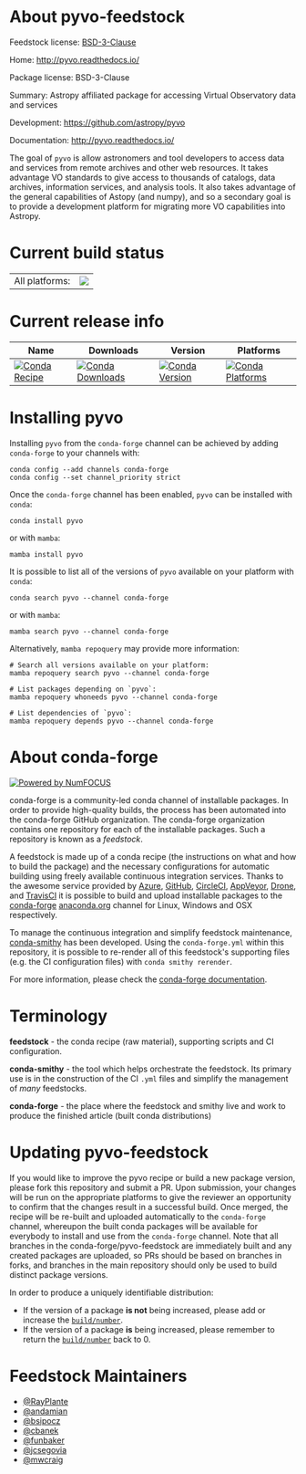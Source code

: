 About pyvo-feedstock
====================

Feedstock license: [BSD-3-Clause](https://github.com/conda-forge/pyvo-feedstock/blob/main/LICENSE.txt)

Home: http://pyvo.readthedocs.io/

Package license: BSD-3-Clause

Summary: Astropy affiliated package for accessing Virtual Observatory data and services

Development: https://github.com/astropy/pyvo

Documentation: http://pyvo.readthedocs.io/

The goal of `pyvo` is allow astronomers and tool developers to access data
and services from remote archives and other web resources.  It takes
advantage VO standards to give access to thousands of catalogs, data
archives, information services, and analysis tools.  It also takes
advantage of the general capabilities of Astopy (and numpy), and so a
secondary goal is to provide a development platform for migrating more VO
capabilities into Astropy.


Current build status
====================


<table><tr><td>All platforms:</td>
    <td>
      <a href="https://dev.azure.com/conda-forge/feedstock-builds/_build/latest?definitionId=4875&branchName=main">
        <img src="https://dev.azure.com/conda-forge/feedstock-builds/_apis/build/status/pyvo-feedstock?branchName=main">
      </a>
    </td>
  </tr>
</table>

Current release info
====================

| Name | Downloads | Version | Platforms |
| --- | --- | --- | --- |
| [![Conda Recipe](https://img.shields.io/badge/recipe-pyvo-green.svg)](https://anaconda.org/conda-forge/pyvo) | [![Conda Downloads](https://img.shields.io/conda/dn/conda-forge/pyvo.svg)](https://anaconda.org/conda-forge/pyvo) | [![Conda Version](https://img.shields.io/conda/vn/conda-forge/pyvo.svg)](https://anaconda.org/conda-forge/pyvo) | [![Conda Platforms](https://img.shields.io/conda/pn/conda-forge/pyvo.svg)](https://anaconda.org/conda-forge/pyvo) |

Installing pyvo
===============

Installing `pyvo` from the `conda-forge` channel can be achieved by adding `conda-forge` to your channels with:

```
conda config --add channels conda-forge
conda config --set channel_priority strict
```

Once the `conda-forge` channel has been enabled, `pyvo` can be installed with `conda`:

```
conda install pyvo
```

or with `mamba`:

```
mamba install pyvo
```

It is possible to list all of the versions of `pyvo` available on your platform with `conda`:

```
conda search pyvo --channel conda-forge
```

or with `mamba`:

```
mamba search pyvo --channel conda-forge
```

Alternatively, `mamba repoquery` may provide more information:

```
# Search all versions available on your platform:
mamba repoquery search pyvo --channel conda-forge

# List packages depending on `pyvo`:
mamba repoquery whoneeds pyvo --channel conda-forge

# List dependencies of `pyvo`:
mamba repoquery depends pyvo --channel conda-forge
```


About conda-forge
=================

[![Powered by
NumFOCUS](https://img.shields.io/badge/powered%20by-NumFOCUS-orange.svg?style=flat&colorA=E1523D&colorB=007D8A)](https://numfocus.org)

conda-forge is a community-led conda channel of installable packages.
In order to provide high-quality builds, the process has been automated into the
conda-forge GitHub organization. The conda-forge organization contains one repository
for each of the installable packages. Such a repository is known as a *feedstock*.

A feedstock is made up of a conda recipe (the instructions on what and how to build
the package) and the necessary configurations for automatic building using freely
available continuous integration services. Thanks to the awesome service provided by
[Azure](https://azure.microsoft.com/en-us/services/devops/), [GitHub](https://github.com/),
[CircleCI](https://circleci.com/), [AppVeyor](https://www.appveyor.com/),
[Drone](https://cloud.drone.io/welcome), and [TravisCI](https://travis-ci.com/)
it is possible to build and upload installable packages to the
[conda-forge](https://anaconda.org/conda-forge) [anaconda.org](https://anaconda.org/)
channel for Linux, Windows and OSX respectively.

To manage the continuous integration and simplify feedstock maintenance,
[conda-smithy](https://github.com/conda-forge/conda-smithy) has been developed.
Using the ``conda-forge.yml`` within this repository, it is possible to re-render all of
this feedstock's supporting files (e.g. the CI configuration files) with ``conda smithy rerender``.

For more information, please check the [conda-forge documentation](https://conda-forge.org/docs/).

Terminology
===========

**feedstock** - the conda recipe (raw material), supporting scripts and CI configuration.

**conda-smithy** - the tool which helps orchestrate the feedstock.
                   Its primary use is in the construction of the CI ``.yml`` files
                   and simplify the management of *many* feedstocks.

**conda-forge** - the place where the feedstock and smithy live and work to
                  produce the finished article (built conda distributions)


Updating pyvo-feedstock
=======================

If you would like to improve the pyvo recipe or build a new
package version, please fork this repository and submit a PR. Upon submission,
your changes will be run on the appropriate platforms to give the reviewer an
opportunity to confirm that the changes result in a successful build. Once
merged, the recipe will be re-built and uploaded automatically to the
`conda-forge` channel, whereupon the built conda packages will be available for
everybody to install and use from the `conda-forge` channel.
Note that all branches in the conda-forge/pyvo-feedstock are
immediately built and any created packages are uploaded, so PRs should be based
on branches in forks, and branches in the main repository should only be used to
build distinct package versions.

In order to produce a uniquely identifiable distribution:
 * If the version of a package **is not** being increased, please add or increase
   the [``build/number``](https://docs.conda.io/projects/conda-build/en/latest/resources/define-metadata.html#build-number-and-string).
 * If the version of a package **is** being increased, please remember to return
   the [``build/number``](https://docs.conda.io/projects/conda-build/en/latest/resources/define-metadata.html#build-number-and-string)
   back to 0.

Feedstock Maintainers
=====================

* [@RayPlante](https://github.com/RayPlante/)
* [@andamian](https://github.com/andamian/)
* [@bsipocz](https://github.com/bsipocz/)
* [@cbanek](https://github.com/cbanek/)
* [@funbaker](https://github.com/funbaker/)
* [@jcsegovia](https://github.com/jcsegovia/)
* [@mwcraig](https://github.com/mwcraig/)

